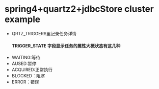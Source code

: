 # spring4+quartz2+jdbcStore  cluster example
* QRTZ_TRIGGERS里记录任务详情
  #### TRIGGER_STATE 字段显示任务的属性大概状态有这几种 
 * WAITING:等待 
 * AUSED:暂停
 * ACQUIRED:正常执行
 * BLOCKED：阻塞
 * ERROR：错误
